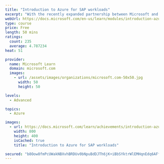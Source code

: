 ```yaml
---
title: "Introduction to Azure for SAP workloads"
excerpt: "With the recently expanded partnership between Microsoft and SAP, you can run SAP applications across development, test, and production scenarios in Azure, taking advantage of the scalability, flexibility, and cost savings of Microsoft Azure."
webUrl: https://docs.microsoft.com/en-us/learn/modules/introduction-azure-sap-workloads/
type: course
price: Free
length: 50 mins
ratings:
  count: 235
  average: 4.787234
heat: 51

provider:
  name: Microsoft Learn
  domain: microsoft.com
  images:
    - url: /assets/images/organizations/microsoft.com-50x50.jpg
      width: 50
      height: 50

levels:
  - Advanced

topics:
  - Azure

images:
  - url: https://docs.microsoft.com/learn/achievements/introduction-azure-sap-workloads-social.png
    width: 800
    height: 400
    isCached: true
    title: "Introduction to Azure for SAP workloads"

secured: "b8Oow8fmPcUWakNBXvhBRDUv0bNpuBdDJTh6jK+iBbSYktrWlEMHqnEdq6AFfdz9nOR7sfTrXqb2kDw4ma6TOJSFpCPCW5qR33t379sPhJqIIx62y5D9QB9m8dENQY2dVRqKrh8GyZx5NR/iv11nYhIIwctidS6JxK+LIhgBR7n6qgaMi3OTcn4waBCT3rRBv++5jUNxhAdr2hSg2Bb69duA/NDVfQX0WL3p+6aQGdLYbl2HK3deePLK6JhWbtjq3bpeSje/daQFnD7/Sngyh0cbe47av03xWW58WCVPa3mIfzg63Ia+0+sVZPtnyKEFGLQioogpMYtujhetZtO646A44vpGboEW+MjHrQBfzyf68o9rnaXx9scRm54fvuWc7nhY98/hqP8VvdN+44aysQ==;cVx8bYVC/2hp0WPON1V14A=="
---
```


